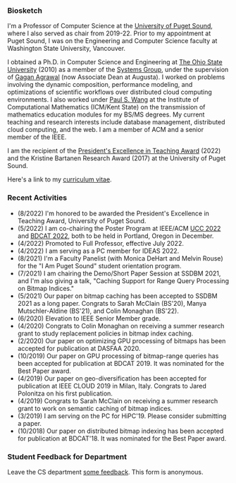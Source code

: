 ### Biosketch

I'm a Professor of Computer Science at the [University of Puget Sound](https://pugetsound.edu/mathematics-computer-science-current-students), where I also served as chair from 2019-22. Prior to my appointment at Puget Sound, I was on the Engineering and Computer Science faculty at Washington State University, Vancouver. 

I obtained a Ph.D. in Computer Science and Engineering at [The Ohio State University](https://cse.osu.edu) (2010) as a member of the [Systems Group](https://cse.osu.edu/research/systems), under the supervision of [Gagan Agrawal](https://scholar.google.com/citations?user=kOUPR1sAAAAJ&hl=en) (now Associate Dean at Augusta). I worked on problems involving the dynamic composition, performance modeling, and optimizations of scientific workflows over distributed cloud computing environments. I also worked under [Paul S. Wang](https://en.wikipedia.org/wiki/Paul_S._Wang) at the Institute of Computational Mathematics (ICM/Kent State) on the transmission of mathematics education modules for my BS/MS degrees. My current teaching and research interests include database management, distributed cloud computing, and the web. I am a member of ACM and a senior member of the IEEE.

I am the recipient of the [President's Excellence in Teaching Award](https://www.pugetsound.edu/presidents-excellence-teaching-award) (2022) and the Kristine Bartanen Research Award (2017) at the University of Puget Sound. 

Here's a link to my [curriculum vitae](CV.pdf).

### Recent Activities

- (8/2022) I'm honored to be awarded the President's Excellence in Teaching Award, University of Puget Sound.
- (5/2022) I am co-chairing the Poster Program at IEEE/ACM [UCC 2022](https://ucc-conference.org/) and [BDCAT 2022](https://bdcat-conference.org/), both to be held in Portland, Oregon in December.
- (4/2022) Promoted to Full Professor, effective July 2022.
- (4/2022) I am serving as a PC member for IDEAS 2022.
- (8/2021) I'm a Faculty Panelist (with Monica DeHart and Melvin Rouse) for the "I Am Puget Sound" student orientation program.
- (7/2021) I am chairing the Demo/Short Paper Session at SSDBM 2021, and I'm also giving a talk, "Caching Support for Range Query Processing on Bitmap Indices."
- (5/2021) Our paper on bitmap caching has been accepted to SSDBM 2021 as a long paper. Congrats to Sarah McClain (BS'20), Manya Mutschler-Aldine (BS'21), and Colin Monaghan (BS'22).
- (6/2020) Elevation to IEEE Senior Member grade.
- (4/2020) Congrats to Colin Monaghan on receiving a summer research grant to study replacement policies in bitmap index caching.
- (2/2020) Our paper on optimizing GPU processing of bitmaps has been accepted for publication at DASFAA 2020.
- (10/2019) Our paper on GPU processing of bitmap-range queries has been accepted for publication at BDCAT 2019. It was nominated for the Best Paper award.
- (4/2019) Our paper on geo-diversification has been accepted for publication at IEEE CLOUD 2019 in Milan, Italy. Congrats to Jared Polonitza on his first publication.
- (4/2019) Congrats to Sarah McClain on receiving a summer research grant to work on semantic caching of bitmap indices.
- (3/2019) I am serving on the PC for HiPC'19. Please consider submitting a paper.
- (10/2018) Our paper on distributed bitmap indexing has been accepted for publication at BDCAT'18. It was nominated for the Best Paper award.

### Student Feedback for Department

Leave the CS department [some feedback](https://forms.gle/Ltassc7BQkNfnnXB7). This form is anonymous.
